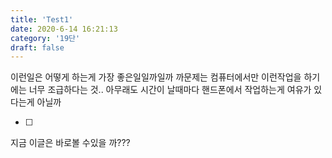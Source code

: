 ```yaml
---
title: 'Test1'
date: 2020-6-14 16:21:13
category: '19단'
draft: false
---
```


이런일은 어떻게 하는게 가장 좋은일일까일까
까문제는 컴퓨터에서만 이런작업을 하기에는 너무 조급하다는 것..
아무래도 시간이 날때마다 핸드폰에서 작업하는게 여유가 있다는게 아닐까

 - [ ] 

지금 이글은 바로볼 수있을 까???

> 

<!--stackedit_data:
eyJoaXN0b3J5IjpbLTg0Njg5ODI0MywyMTI4OTQyNTI1LDc1ND
IyMjI0MCwxMzU2NDcwMDA5XX0=
-->